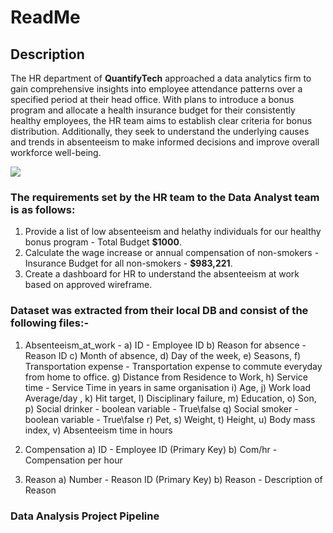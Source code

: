 # ReadMe
## Description

The HR department of **QuantifyTech** approached a data analytics firm to gain comprehensive insights into employee attendance patterns over a specified period at their 
head office. With plans to introduce a bonus program and allocate a health insurance budget for their consistently healthy employees, the HR team aims to establish 
clear criteria for bonus distribution. Additionally, they seek to understand the underlying causes and trends in absenteeism to make informed decisions and improve 
overall workforce well-being.

![](https://www.shutterstock.com/shutterstock/photos/1562208520/display_1500/stock-vector-hr-employee-care-support-of-professional-growth-vector-illustration-for-web-banner-infographics-1562208520.jpg)

### The requirements set by the HR team to the Data Analyst team is as follows:
1) Provide a list of low absenteeism and helathy individuals for our healthy bonus program - Total Budget **$1000**.
2) Calculate the wage increase or annual compensation of non-smokers - Insurance Budget for all non-smokers - **$983,221**.
3) Create a dashboard for HR to understand the absenteeism at work based on approved wireframe.

### Dataset was extracted from their local DB and consist of the following files:-
1) Absenteeism_at_work - 
  a) ID - Employee ID
  b) Reason for absence - Reason ID
  c) Month of absence,
  d) Day of the week,
  e) Seasons,
  f) Transportation expense - Transportation expense to commute everyday from home to office.
  g) Distance from Residence to Work,
  h) Service time - Service Time in years in same organisation
  i) Age,
  j) Work load Average/day ,
  k) Hit target,
  l) Disciplinary failure,
  m) Education,
  o) Son,
  p) Social drinker - boolean variable - True\false
  q) Social smoker - boolean variable - True\false
  r) Pet,
  s) Weight,
  t) Height,
  u) Body mass index,
  v) Absenteeism time in hours

2) Compensation 
  a) ID - Employee ID (Primary Key)
  b) Com/hr - Compensation per hour

3) Reason
  a) Number - Reason ID (Primary Key)
  b) Reason - Description of Reason



### Data Analysis Project Pipeline
